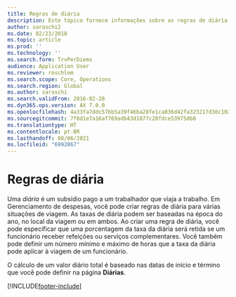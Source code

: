 ```yaml
---
title: Regras de diária
description: Este tópico fornece informações sobre as regras de diária.
author: saraschi2
ms.date: 02/23/2018
ms.topic: article
ms.prod: ''
ms.technology: ''
ms.search.form: TrvPerDiems
audience: Application User
ms.reviewer: roschlom
ms.search.scope: Core, Operations
ms.search.region: Global
ms.author: saraschi
ms.search.validFrom: 2016-02-28
ms.dyn365.ops.version: AX 7.0.0
ms.openlocfilehash: 4a33fa7ddc57bb5a39f46ba28fe1ca036d42fa323217d30c102b723439f121ff
ms.sourcegitcommit: 7f8d1e7a16af769adb43d1877c28fdce53975db8
ms.translationtype: HT
ms.contentlocale: pt-BR
ms.lasthandoff: 08/06/2021
ms.locfileid: "6992867"
---
```

# <a name="per-diem-rules"></a>Regras de diária

Uma *diária* é um subsídio pago a um trabalhador que viaja a trabalho. Em Gerenciamento de despesas, você pode criar regras de diária para várias situações de viagem. As taxas de diária podem ser baseadas na época do ano, no local da viagem ou em ambos. Ao criar uma regra de diária, você pode especificar que uma porcentagem da taxa da diária será retida se um funcionário receber refeições ou serviços complementares. Você também pode definir um número mínimo e máximo de horas que a taxa da diária pode aplicar à viagem de um funcionário.

O cálculo de um valor diário total é baseado nas datas de início e término que você pode definir na página **Diárias**.


[!INCLUDE[footer-include](../includes/footer-banner.md)]